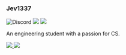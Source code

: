 ### Jev1337

![Discord](https://img.shields.io/discord/428565759518703617?color=black&label=Discord&logo=discord) ![](https://img.shields.io/endpoint?url=https://dev.discordprofiles.me/api/badge/vscode/222395952894443520)  <a href="https://github.com/Jev1337">
  <img src="https://komarev.com/ghpvc/?username=Jev1337&style=flat-square" />
</a>




An engineering student with a passion for CS.


<a href="https://github.com/Jev1337">
  <img src="https://github-readme-stats.vercel.app/api?username=Jev1337&show_icons=true&hide_border=true" />
</a>
<a href="https://github.com/Jev1337">
  <img src="https://github-readme-stats.vercel.app/api/top-langs/?username=Jev1337&layout=compact" />
</a>

